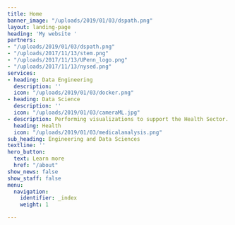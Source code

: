 ```yaml
---
title: Home
banner_image: "/uploads/2019/01/03/dspath.png"
layout: landing-page
heading: 'My website '
partners:
- "/uploads/2019/01/03/dspath.png"
- "/uploads/2017/11/13/stem.png"
- "/uploads/2017/11/13/UPenn_logo.png"
- "/uploads/2017/11/13/nysed.png"
services:
- heading: Data Engineering
  description: ''
  icon: "/uploads/2019/01/03/docker.png"
- heading: Data Science
  description: ''
  icon: "/uploads/2019/01/03/cameraML.jpg"
- description: Performing visualizations to support the Health Sector.
  heading: Health
  icon: "/uploads/2019/01/03/medicalanalysis.png"
sub_heading: Engineering and Data Sciences
textline: ''
hero_button:
  text: Learn more
  href: "/about"
show_news: false
show_staff: false
menu:
  navigation:
    identifier: _index
    weight: 1

---
```

